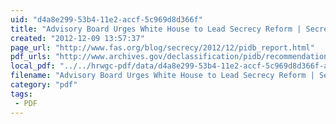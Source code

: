 ```yaml
---
uid: "d4a8e299-53b4-11e2-accf-5c969d8d366f"
title: "Advisory Board Urges White House to Lead Secrecy Reform | Secrecy News"
created: "2012-12-09 13:57:37"
page_url: "http://www.fas.org/blog/secrecy/2012/12/pidb_report.html"
pdf_urls: "http://www.archives.gov/declassification/pidb/recommendations/transforming-classification.pdf"
local_pdf: "../../hrwgc-pdf/data/d4a8e299-53b4-11e2-accf-5c969d8d366f-advisory-board-urges-white-house-to-lead-secrecy-reform-secrecy-news.pdf"
filename: "Advisory Board Urges White House to Lead Secrecy Reform | Secrecy News.html"
category: "pdf"
tags: 
 - PDF
---
```

